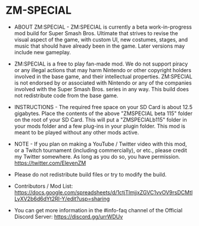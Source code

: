 # ZM-SPECIAL
- ABOUT ZM:SPECIAL -
ZM:SPECIAL is currently a beta work-in-progress mod build for Super Smash Bros. Ultimate that strives to revise the visual aspect of the game, with custom UI, new costumes, stages, and music that should have already been in the game. Later versions may include new gameplay.
- ZM:SPECIAL is a free to play fan-made mod. We do not support piracy or any illegal actions that may harm Nintendo or other copyright holders involved in the base game, and their intellectual properties. ZM:SPECIAL is not endorsed by or associated with Nintendo or any of the companies involved with the Super Smash Bros. series in any way. This build does not redistribute code from the base game.

- INSTRUCTIONS -
The required free space on your SD Card is about 12.5 gigabytes.
Place the contents of the above "ZMSPECIAL beta 115" folder on the root of your SD Card. This will put a "ZMSPECIALb115" folder in your mods folder and a few plug-ins in your plugin folder.
This mod is meant to be played without any other mods active.

- NOTE -
If you plan on making a YouTube / Twitter video with this mod, or a Twitch tournament (including commercially), or etc., please credit my Twitter somewhere. As long as you do so, you have permission.
https://twitter.com/ElevenZM
- Please do not redistribute build files or try to modify the build.

- Contributors / Mod List:
https://docs.google.com/spreadsheets/d/1ctjTlmjjxZGVC1vvOV9rsDCMtlLyXV2b6d6dYt2RI-Y/edit?usp=sharing

- You can get more information in the #info-faq channel of the Official Discord Server:
https://discord.gg/urrWDUv
